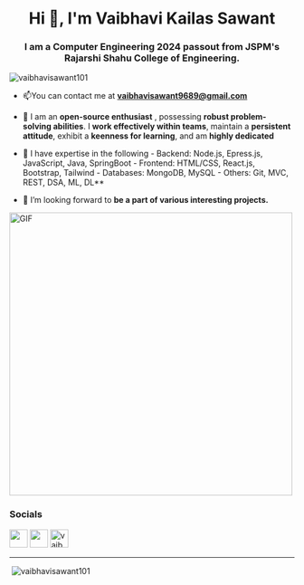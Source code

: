 <h1 align="center">Hi 🐛, I'm Vaibhavi Kailas Sawant</h1>
<h3 align="center">I am a Computer Engineering 2024 passout from JSPM's Rajarshi Shahu College of Engineering.</h3>

<p align="left"> <img src="https://komarev.com/ghpvc/?username=vaibhavisawant101&label=Profile%20views&color=0e75b6&style=flat" alt="vaibhavisawant101" /> </p>

- 📫You can contact me at **vaibhavisawant9689@gmail.com**

- 🧠 I am an **open-source enthusiast** , possessing **robust problem-solving abilities**. I **work effectively within teams**, maintain a **persistent attitude**, exhibit a **keenness for learning**, and am **highly dedicated**

- 🌱 I have expertise in the following  - Backend: Node.js, Epress.js, JavaScript, Java, SpringBoot  - Frontend: HTML/CSS, React.js, Bootstrap, Tailwind  - Databases: MongoDB, MySQL  - Others: Git, MVC, REST, DSA, ML, DL**

- 👯 I’m looking forward to **be a part of various interesting projects.**

<img alt="GIF" src="https://github.com/VaibhaviSawant101/VaibhaviSawant101//blob/main/img.gif?raw=true" width="500"/> 

### Socials

<p align="left"> <a href="https://www.github.com/VaibhaviSawant101" target="_blank" rel="noreferrer"><img src="https://raw.githubusercontent.com/danielcranney/readme-generator/main/public/icons/socials/github.svg" width="32" height="32" /></a>
<a href="linkedin.com/in/vaibhavi-sawant-634834221/" target="_blank" rel="noreferrer"><img src="https://raw.githubusercontent.com/danielcranney/readme-generator/main/public/icons/socials/linkedin.svg" width="32" height="32" /></a>
<a href="https://www.leetcode.com/vaibhavisawant" target="blank" rel="noreferrer"><img  src="https://raw.githubusercontent.com/rahuldkjain/github-profile-readme-generator/master/src/images/icons/Social/leet-code.svg" alt="vaibhavisawant" height="32" width="32" /></a></p>
<hr/>



<p>&nbsp;<img align="center" src="https://github-readme-stats.vercel.app/api?username=vaibhavisawant101&show_icons=true&locale=en" alt="vaibhavisawant101" /></p>
